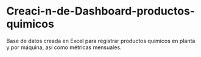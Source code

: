# Creaci-n-de-Dashboard-productos-quimicos
Base de datos creada en Excel para registrar productos químicos en planta y por máquina, así como métricas mensuales.
